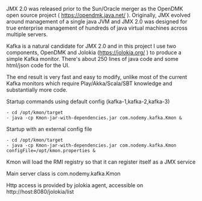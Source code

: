 JMX 2.0 was released prior to the Sun/Oracle merger as the OpenDMK open source project ( https://opendmk.java.net/ ). Originally, JMX evolved around management of a single java JVM and JMX 2.0 was designed for true enterprise management of hundreds of java virtual machines across multiple servers.

Kafka is a natural candidate for JMX 2.0 and in this project I use two components, OpenDMK and Jolokia (https://jolokia.org/ ) to produce a simple Kafka monitor. There's about 250 lines of java code and some html/json code for the UI.

The end result is very fast and easy to modify, unlike most of the current Kafka monitors which require Play/Akka/Scala/SBT knowledge and substantially more code.

﻿Startup commands using default config (kafka-1,kafka-2,kafka-3)

    - cd /opt/kmon/target
    - java -cp Kmon-jar-with-dependencies.jar com.nodemy.kafka.Kmon &

    
Startup with an external config file

    - cd /opt/kmon/target
    - java -cp Kmon-jar-with-dependencies.jar com.nodemy.kafka.Kmon configFile=/opt/kmon.properties &

Kmon will load the RMI registry so that it can register itself as a JMX service

Main server class is com.nodemy.kafka.Kmon

Http access is provided by jolokia agent, accessible on http://host:8080/jolokia/list

